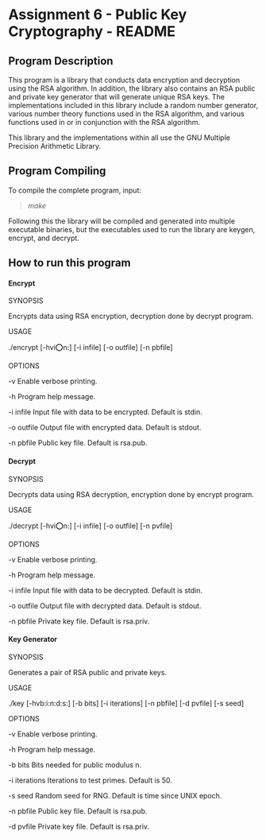 # Assignment 6 - Public Key Cryptography - README

## Program Description
This program is a library that conducts data encryption and decryption using the RSA algorithm. In addition, the library also contains an RSA public and private key generator that will generate unique RSA keys. The implementations included in this library include a random number generator, various number theory functions used in the RSA algorithm, and various functions used in or in conjunction with the RSA algorithm.

This library and the implementations within all use the GNU Multiple Precision Arithmetic Library. 

## Program Compiling
To compile the complete program, input:
>*make*

Following this the library will be compiled and generated into multiple executable binaries, but the executables used to run the library are keygen, encrypt, and decrypt.

## How to run this program

#### Encrypt

SYNOPSIS

Encrypts data using RSA encryption, decryption done by decrypt program.

USAGE

./encrypt [-hvi:o:n:] [-i infile] [-o outfile] [-n pbfile]

OPTIONS

-v           Enable verbose printing.

-h           Program help message.

-i infile    Input file with data to be encrypted. Default is stdin.

-o outfile   Output file with encrypted data. Default is stdout.

-n pbfile    Public key file. Default is rsa.pub.

#### Decrypt

SYNOPSIS

Decrypts data using RSA decryption, encryption done by encrypt program.

USAGE

./decrypt [-hvi:o:n:] [-i infile] [-o outfile] [-n pvfile]

OPTIONS

-v           Enable verbose printing.
  
-h           Program help message.

-i infile    Input file with data to be decrypted. Default is stdin.

-o outfile   Output file with decrypted data. Default is stdout.

-n pbfile    Private key file. Default is rsa.priv.

#### Key Generator

SYNOPSIS
  
Generates a pair of RSA public and private keys.

USAGE
  
./key [-hvb:i:n:d:s:] [-b bits] [-i iterations] [-n pbfile] [-d pvfile] [-s seed]

OPTIONS
  
-v              Enable verbose printing.
  
-h              Program help message.
  
-b bits        Bits needed for public modulus n.
  
-i iterations  Iterations to test primes. Default is 50.
  
-s seed        Random seed for RNG. Default is time since UNIX epoch.
  
-n pbfile       Public key file. Default is rsa.pub.
  
-d pvfile       Private key file. Default is rsa.priv.

